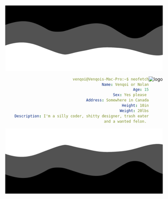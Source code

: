 ![Header](./header.png)

<img align="right" src="https://lanyard.cnrad.dev/api/448570346845634572?borderRadius=20px&animated=true&idleMessage=venquissy%20isn%27t%20currently%20doing%20anything" alt="logo" style="float: right;"/>
<h align="right">

```yml
venqoi@Venqois-Mac-Pro:~$ neofetch
Name: Venqoi or Nolan
Age: 15
Sex: Yes please 
Address: Somewhere in Canada
Height: 10in
Weight: 20lbs
Description: I'm a silly coder, shitty designer, trash eater
and a wanted felon. 

```
<div class="clear"></div>

![Footer](./footer.png)
